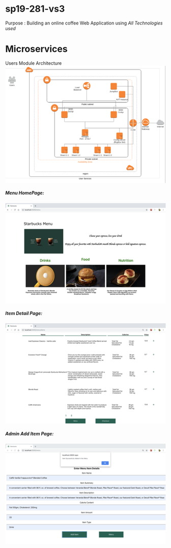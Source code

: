 # sp19-281-vs3
Purpose : Building an online coffee Web Application using *All Technologies used*

          
# Microservices 
Users Module Architecture
![Users Architecture](https://github.com/nguyensjsu/sp19-281-vs3/blob/master/Screenshots/UsersArchitecture.png)



##### Menu HomePage:

![menu](Screenshots/MenuPage.png)

##### Item Detail Page:

![menu](Screenshots/ItemDetailPage.png)

##### Admin Add Item Page:

![menu](Screenshots/AddItemAdmin.png)
